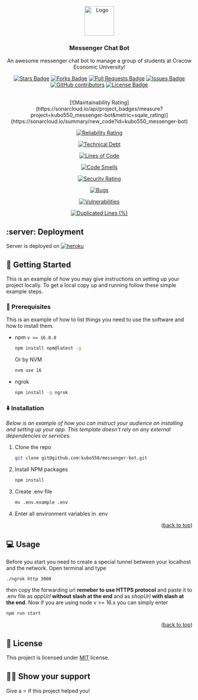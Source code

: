 <div align="center">
  <a href="https://github.com/kubo550/messenger-bot">
    <img src="https://raw.githubusercontent.com/othneildrew/Best-README-Template/master/images/logo.png" alt="Logo" width="80" height="80">
  </a>

  <h3 align="center">Messenger Chat Bot</h3>

  <p align="center">
    An awesome messenger chat bot to manage a group of students at Cracow Economic University!
    <br />
  </p>
</div>

<div align="center">

<a href="https://github.com/kubo550/messenger-bot/stargazers"><img src="https://img.shields.io/github/stars/kubo550/messenger-bot" alt="Stars Badge"/></a>
<a href="https://github.com/kubo550/messenger-bot/network/members"><img src="https://img.shields.io/github/forks/kubo550/messenger-bot" alt="Forks Badge"/></a>
<a href="https://github.com/kubo550/messenger-bot/pulls"><img src="https://img.shields.io/github/issues-pr/kubo550/messenger-bot" alt="Pull Requests Badge"/></a>
<a href="https://github.com/kubo550/messenger-bot/issues"><img src="https://img.shields.io/github/issues/kubo550/messenger-bot" alt="Issues Badge"/></a>
<a href="https://github.com/kubo550/messenger-bot/graphs/contributors"><img alt="GitHub contributors" src="https://img.shields.io/github/contributors/kubo550/messenger-bot?color=2b9348"></a>
<a href="https://github.com/elangosundar/awesome-README-templates/blob/master/LICENSE"><img src="https://img.shields.io/github/license/kubo550/messenger-bot?color=2b9348" alt="License Badge"/></a>

  <br />
  [![Maintainability Rating](https://sonarcloud.io/api/project_badges/measure?project=kubo550_messenger-bot&metric=sqale_rating)](https://sonarcloud.io/summary/new_code?id=kubo550_messenger-bot)
  
[![Reliability Rating](https://sonarcloud.io/api/project_badges/measure?project=kubo550_messenger-bot&metric=reliability_rating)](https://sonarcloud.io/summary/new_code?id=kubo550_messenger-bot)
  
  [![Technical Debt](https://sonarcloud.io/api/project_badges/measure?project=kubo550_messenger-bot&metric=sqale_index)](https://sonarcloud.io/summary/new_code?id=kubo550_messenger-bot)
  
  [![Lines of Code](https://sonarcloud.io/api/project_badges/measure?project=kubo550_messenger-bot&metric=ncloc)](https://sonarcloud.io/summary/new_code?id=kubo550_messenger-bot)
  
  [![Code Smells](https://sonarcloud.io/api/project_badges/measure?project=kubo550_messenger-bot&metric=code_smells)](https://sonarcloud.io/summary/new_code?id=kubo550_messenger-bot)
  
  [![Security Rating](https://sonarcloud.io/api/project_badges/measure?project=kubo550_messenger-bot&metric=security_rating)](https://sonarcloud.io/summary/new_code?id=kubo550_messenger-bot)
  
  [![Bugs](https://sonarcloud.io/api/project_badges/measure?project=kubo550_messenger-bot&metric=bugs)](https://sonarcloud.io/summary/new_code?id=kubo550_messenger-bot)
  
  [![Vulnerabilities](https://sonarcloud.io/api/project_badges/measure?project=kubo550_messenger-bot&metric=vulnerabilities)](https://sonarcloud.io/summary/new_code?id=kubo550_messenger-bot)
  
  [![Duplicated Lines (%)](https://sonarcloud.io/api/project_badges/measure?project=kubo550_messenger-bot&metric=duplicated_lines_density)](https://sonarcloud.io/summary/new_code?id=kubo550_messenger-bot)
  
</div>

## :server: Deployment

Server is deployed on 
<a href="https://messenger-api-bot.herokuapp.com/health"> ![heroku](https://img.shields.io/badge/-heroku-05122A?style=flat&logo=heroku) </a>


<!-- GETTING STARTED -->

## :runner: Getting Started

This is an example of how you may give instructions on setting up your project locally.
To get a local copy up and running follow these simple example steps.

### :nut_and_bolt: Prerequisites

This is an example of how to list things you need to use the software and how to install them.

- npm `v >= 16.0.0`
  ```sh
  npm install npm@latest -g
  ```
  Or by NVM
  ```sh
  nvm use 16
  ```
- ngrok
  ```sh
  npm install -g ngrok
  ```

### :arrow_down: Installation

_Below is an example of how you can instruct your audience on installing and setting up your app. This template doesn't rely on any external dependencies or services._

1. Clone the repo
   ```sh
   git clone git@github.com:kubo550/messenger-bot.git
   ```
2. Install NPM packages
   ```sh
   npm install
   ```
3. Create .env file
   ```sh
   mv .env.example .env
   ```
4. Enter all environment variables in .env 

<p align="right">(<a href="#top">back to top</a>)</p>

<!-- USAGE EXAMPLES -->

## :computer: Usage

Before you start you need to create a special tunnel between your localhost and the network. Open terminal and type

```sh
./ngrok http 3000
```

then copy the forwarding url **remeber to use HTTPS protocol** and paste it to .env file as _appUrl_ **without slash at the end** and as _shopUrl_
**with slash at the end**. Now if you are using node v >= 16.x you can simply enter

```sh
npm run start
```

<p align="right">(<a href="#top">back to top</a>)</p>

## :pencil: License

This project is licensed under [MIT](https://opensource.org/licenses/MIT) license.

## :man_astronaut: Show your support

Give a ⭐️ if this project helped you!
